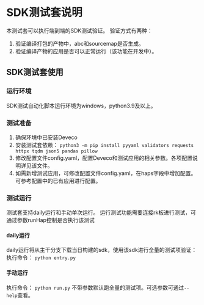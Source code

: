 # SDK测试套说明
本测试套可以执行端到端的SDK测试验证。
验证方式有两种：
1) 验证编译打包的产物中，abc和sourcemap是否生成。
2) 验证编译产物的应用是否可以正常运行（该功能在开发中）。

## SDK测试套使用
### 运行环境
SDK测试自动化脚本运行环境为windows，python3.9及以上。
### 测试准备
1. 确保环境中已安装Deveco
2. 安装测试套依赖：
`python3 -m pip install pyyaml validators requests httpx tqdm json5 pandas pillow`
3. 修改配置文件config.yaml，配置Deveco和测试应用的相关参数。各项配置说明详见该文件。
4. 如需新增测试应用，可修改配置文件config.yaml，在haps字段中增加配置。可参考配置中的已有应用进行配置。

### 测试运行
测试套支持daily运行和手动单次运行。
运行测试功能需要连接rk板进行测试，可通过参数runHap控制是否执行该测试
#### daily运行
daily运行将从主干分支下载当日构建的sdk，使用该sdk进行全量的测试项验证：
执行命令：
`python entry.py`
#### 手动运行
执行命令：
`python run.py`
不带参数默认跑全量的测试项。可选参数可通过`--help`查看。